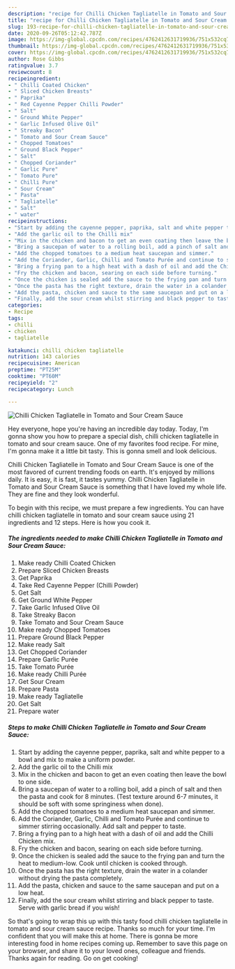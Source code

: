 ```yaml
---
description: "recipe for Chilli Chicken Tagliatelle in Tomato and Sour Cream Sauce | how to cook Chilli Chicken Tagliatelle in Tomato and Sour Cream Sauce"
title: "recipe for Chilli Chicken Tagliatelle in Tomato and Sour Cream Sauce | how to cook Chilli Chicken Tagliatelle in Tomato and Sour Cream Sauce"
slug: 193-recipe-for-chilli-chicken-tagliatelle-in-tomato-and-sour-cream-sauce-how-to-cook-chilli-chicken-tagliatelle-in-tomato-and-sour-cream-sauce
date: 2020-09-26T05:12:42.787Z
image: https://img-global.cpcdn.com/recipes/4762412631719936/751x532cq70/chilli-chicken-tagliatelle-in-tomato-and-sour-cream-sauce-recipe-main-photo.jpg
thumbnail: https://img-global.cpcdn.com/recipes/4762412631719936/751x532cq70/chilli-chicken-tagliatelle-in-tomato-and-sour-cream-sauce-recipe-main-photo.jpg
cover: https://img-global.cpcdn.com/recipes/4762412631719936/751x532cq70/chilli-chicken-tagliatelle-in-tomato-and-sour-cream-sauce-recipe-main-photo.jpg
author: Rose Gibbs
ratingvalue: 3.7
reviewcount: 8
recipeingredient:
- " Chilli Coated Chicken"
- " Sliced Chicken Breasts"
- " Paprika"
- " Red Cayenne Pepper Chilli Powder"
- " Salt"
- " Ground White Pepper"
- " Garlic Infused Olive Oil"
- " Streaky Bacon"
- " Tomato and Sour Cream Sauce"
- " Chopped Tomatoes"
- " Ground Black Pepper"
- " Salt"
- " Chopped Coriander"
- " Garlic Pure"
- " Tomato Pure"
- " Chilli Pure"
- " Sour Cream"
- " Pasta"
- " Tagliatelle"
- " Salt"
- " water"
recipeinstructions:
- "Start by adding the cayenne pepper, paprika, salt and white pepper to a bowl and mix to make a uniform powder."
- "Add the garlic oil to the Chilli mix"
- "Mix in the chicken and bacon to get an even coating then leave the bowl to one side."
- "Bring a saucepan of water to a rolling boil, add a pinch of salt and then the pasta and cook for 8 minutes. (Test texture around 6-7 minutes, it should be soft with some springiness when done)."
- "Add the chopped tomatoes to a medium heat saucepan and simmer."
- "Add the Coriander, Garlic, Chilli and Tomato Purée and continue to simmer stirring occasionally. Add salt and pepper to taste."
- "Bring a frying pan to a high heat with a dash of oil and add the Chilli Chicken mix."
- "Fry the chicken and bacon, searing on each side before turning."
- "Once the chicken is sealed add the sauce to the frying pan and turn the heat to medium-low. Cook until chicken is cooked through."
- "Once the pasta has the right texture, drain the water in a colander without drying the pasta completely."
- "Add the pasta, chicken and sauce to the same saucepan and put on a low heat."
- "Finally, add the sour cream whilst stirring and black pepper to taste. Serve with garlic bread if you wish!"
categories:
- Recipe
tags:
- chilli
- chicken
- tagliatelle

katakunci: chilli chicken tagliatelle 
nutrition: 143 calories
recipecuisine: American
preptime: "PT25M"
cooktime: "PT60M"
recipeyield: "2"
recipecategory: Lunch

---
```



![Chilli Chicken Tagliatelle in Tomato and Sour Cream Sauce](https://img-global.cpcdn.com/recipes/4762412631719936/751x532cq70/chilli-chicken-tagliatelle-in-tomato-and-sour-cream-sauce-recipe-main-photo.jpg)

Hey everyone, hope you're having an incredible day today. Today, I'm gonna show you how to prepare a special dish, chilli chicken tagliatelle in tomato and sour cream sauce. One of my favorites food recipe. For mine, I'm gonna make it a little bit tasty. This is gonna smell and look delicious.



Chilli Chicken Tagliatelle in Tomato and Sour Cream Sauce is one of the most favored of current trending foods on earth. It's enjoyed by millions daily. It is easy, it is fast, it tastes yummy. Chilli Chicken Tagliatelle in Tomato and Sour Cream Sauce is something that I have loved my whole life. They are fine and they look wonderful.


To begin with this recipe, we must prepare a few ingredients. You can have chilli chicken tagliatelle in tomato and sour cream sauce using 21 ingredients and 12 steps. Here is how you cook it.

<!--inarticleads1-->

##### The ingredients needed to make Chilli Chicken Tagliatelle in Tomato and Sour Cream Sauce:

1. Make ready  Chilli Coated Chicken
1. Prepare  Sliced Chicken Breasts
1. Get  Paprika
1. Take  Red Cayenne Pepper (Chilli Powder)
1. Get  Salt
1. Get  Ground White Pepper
1. Take  Garlic Infused Olive Oil
1. Take  Streaky Bacon
1. Take  Tomato and Sour Cream Sauce
1. Make ready  Chopped Tomatoes
1. Prepare  Ground Black Pepper
1. Make ready  Salt
1. Get  Chopped Coriander
1. Prepare  Garlic Purée
1. Take  Tomato Purée
1. Make ready  Chilli Purée
1. Get  Sour Cream
1. Prepare  Pasta
1. Make ready  Tagliatelle
1. Get  Salt
1. Prepare  water




<!--inarticleads2-->

##### Steps to make Chilli Chicken Tagliatelle in Tomato and Sour Cream Sauce:

1. Start by adding the cayenne pepper, paprika, salt and white pepper to a bowl and mix to make a uniform powder.
1. Add the garlic oil to the Chilli mix
1. Mix in the chicken and bacon to get an even coating then leave the bowl to one side.
1. Bring a saucepan of water to a rolling boil, add a pinch of salt and then the pasta and cook for 8 minutes. (Test texture around 6-7 minutes, it should be soft with some springiness when done).
1. Add the chopped tomatoes to a medium heat saucepan and simmer.
1. Add the Coriander, Garlic, Chilli and Tomato Purée and continue to simmer stirring occasionally. Add salt and pepper to taste.
1. Bring a frying pan to a high heat with a dash of oil and add the Chilli Chicken mix.
1. Fry the chicken and bacon, searing on each side before turning.
1. Once the chicken is sealed add the sauce to the frying pan and turn the heat to medium-low. Cook until chicken is cooked through.
1. Once the pasta has the right texture, drain the water in a colander without drying the pasta completely.
1. Add the pasta, chicken and sauce to the same saucepan and put on a low heat.
1. Finally, add the sour cream whilst stirring and black pepper to taste. Serve with garlic bread if you wish!




So that's going to wrap this up with this tasty food chilli chicken tagliatelle in tomato and sour cream sauce recipe. Thanks so much for your time. I'm confident that you will make this at home. There is gonna be more interesting food in home recipes coming up. Remember to save this page on your browser, and share it to your loved ones, colleague and friends. Thanks again for reading. Go on get cooking!

